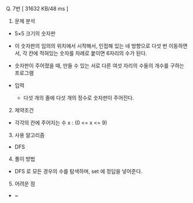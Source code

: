 Q. 7번 [ 31632 KB/48 ms ]

1. 문제 분석
- 5×5 크기의 숫자판
- 이 숫자판의 임의의 위치에서 시작해서, 인접해 있는 네 방향으로 다섯 번 이동하면서, 각 칸에 적혀있는 숫자를 차례로 붙이면 6자리의 수가 된다.
- 숫자판이 주어졌을 때, 만들 수 있는 서로 다른 여섯 자리의 수들의 개수를 구하는 프로그램

- 입력
  - 다섯 개의 줄에 다섯 개의 정수로 숫자판이 주어진다.

2. 제약조건
- 각각의 칸에 주어지는 수 x : (0 <= x <= 9)

3. 사용 알고리즘
- DFS

4. 풀이 방법
- DFS 로 모든 경우의 수를 탐색하며, set 에 정답을 넣어준다.

5. 어려운 점
- ~